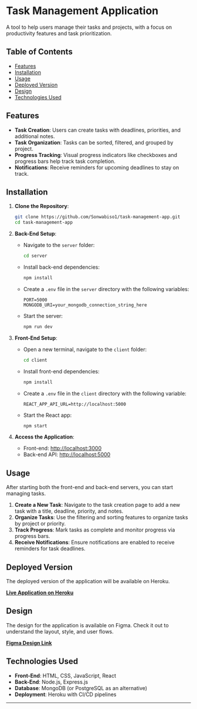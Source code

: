 # Task Management Application

A tool to help users manage their tasks and projects, with a focus on productivity features and task prioritization.

## Table of Contents
- [Features](#features)
- [Installation](#installation)
- [Usage](#usage)
- [Deployed Version](#deployed-version)
- [Design](#design)
- [Technologies Used](#technologies-used)

## Features
- **Task Creation**: Users can create tasks with deadlines, priorities, and additional notes.
- **Task Organization**: Tasks can be sorted, filtered, and grouped by project.
- **Progress Tracking**: Visual progress indicators like checkboxes and progress bars help track task completion.
- **Notifications**: Receive reminders for upcoming deadlines to stay on track.

## Installation

1. **Clone the Repository**:
   ```bash
   git clone https://github.com/Sonwabiso1/task-management-app.git
   cd task-management-app
   ```

2. **Back-End Setup**:
   - Navigate to the `server` folder:
     ```bash
     cd server
     ```
   - Install back-end dependencies:
     ```bash
     npm install
     ```
   - Create a `.env` file in the `server` directory with the following variables:
     ```plaintext
     PORT=5000
     MONGODB_URI=your_mongodb_connection_string_here
     ```
   - Start the server:
     ```bash
     npm run dev
     ```

3. **Front-End Setup**:
   - Open a new terminal, navigate to the `client` folder:
     ```bash
     cd client
     ```
   - Install front-end dependencies:
     ```bash
     npm install
     ```
   - Create a `.env` file in the `client` directory with the following variable:
     ```plaintext
     REACT_APP_API_URL=http://localhost:5000
     ```
   - Start the React app:
     ```bash
     npm start
     ```

4. **Access the Application**:
   - Front-end: [http://localhost:3000](http://localhost:3000)
   - Back-end API: [http://localhost:5000](http://localhost:5000)

## Usage

After starting both the front-end and back-end servers, you can start managing tasks. 

1. **Create a New Task**: Navigate to the task creation page to add a new task with a title, deadline, priority, and notes.
2. **Organize Tasks**: Use the filtering and sorting features to organize tasks by project or priority.
3. **Track Progress**: Mark tasks as complete and monitor progress via progress bars.
4. **Receive Notifications**: Ensure notifications are enabled to receive reminders for task deadlines.

## Deployed Version
The deployed version of the application will be available on Heroku.

**[Live Application on Heroku](https://your-heroku-app-link.com)**

## Design

The design for the application is available on Figma. Check it out to understand the layout, style, and user flows.

**[Figma Design Link](https://www.figma.com/design/5fAFOsrs0VNxehdNgfGoGj/Task-Management-Prototype?node-id=0-1&node-type=canvas&t=wvT7zZupQy50ylfk-0)**

## Technologies Used
- **Front-End**: HTML, CSS, JavaScript, React
- **Back-End**: Node.js, Express.js
- **Database**: MongoDB (or PostgreSQL as an alternative)
- **Deployment**: Heroku with CI/CD pipelines

---

